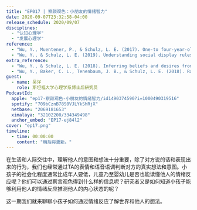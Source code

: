 ```yaml
---
title: "EP017 | 察颜观色：小朋友的情绪智力"
date: 2020-09-07T23:32:58-04:00
release_schedule: 2020/09/07
disciplines:
  - "认知心理学"
  - "发展心理学"
reference:
  - "Wu, Y., Muentener, P., & Schulz, L. E. (2017). One-to four-year-olds connect diverse positive emotional vocalizations to their probable causes. Proceedings of the National Academy of Sciences, 114(45), 11896-11901."
  - "Wu, Y., & Schulz, L. E. (2019). Understanding social display rules: Using one person’s emotional expressions to infer the desires of another. Child Development."
extra_reference:
  - "Wu, Y., & Schulz, L. E. (2018). Inferring beliefs and desires from emotional reactions to anticipated and observed events. Child development, 89(2), 649-662."
  - "Wu, Y., Baker, C. L., Tenenbaum, J. B., & Schulz, L. E. (2018). Rational inference of beliefs and desires from emotional expressions. Cognitive science, 42(3), 850-884."
guest:
  - name: 吴洋
    role: 斯坦福大学心理学系博士后研究员
PodcastId:
  apple: "ep17-察颜观色-小朋友的情绪智力/id1490374590?i=1000490319516"
  spotify: "709bCznB78S0VJLYkShRjX"
  netbase: "2069181653"
  ximalaya: "32102200/334349498"
  anchor_embed: "EP17-ej84l2"
cover: "ep17.png"
timeline:
  - time: 00:00:00
    content: "稍后将更新。"
---
```


在生活和人际交往中，理解他人的意图和想法十分重要，除了对方说的话和表现出来的行为，我们也经常通过TA的表情和语音语调判断对方的真实想法和意图。小孩子的社会化程度通常比成年人要低，儿童乃至婴幼儿是否也能读懂他人的情绪反应呢？他们可以通过察言观色得到什么样的信息呢？研究者又是如何知道小孩子能够利用他人的情绪反应推测他人的内心状态的呢？

这一期我们就来聊聊小孩子如何通过情绪反应了解世界和他人的想法。
